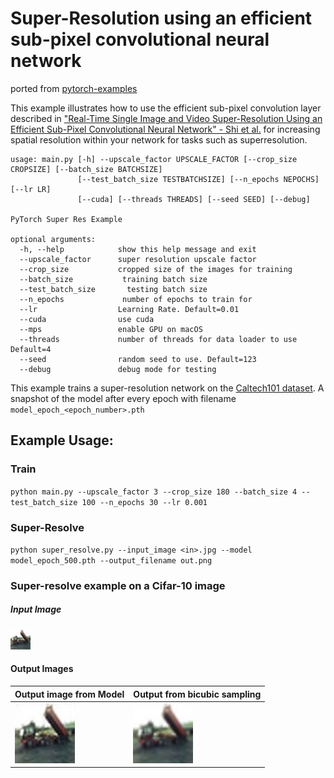 # Super-Resolution using an efficient sub-pixel convolutional neural network

ported from [pytorch-examples](https://github.com/pytorch/examples/tree/main/super_resolution)

This example illustrates how to use the efficient sub-pixel convolution layer described in ["Real-Time Single Image and Video Super-Resolution Using an Efficient Sub-Pixel Convolutional Neural Network" - Shi et al.](https://arxiv.org/abs/1609.05158) for increasing spatial resolution within your network for tasks such as superresolution.

```
usage: main.py [-h] --upscale_factor UPSCALE_FACTOR [--crop_size CROPSIZE] [--batch_size BATCHSIZE]
               [--test_batch_size TESTBATCHSIZE] [--n_epochs NEPOCHS] [--lr LR]
               [--cuda] [--threads THREADS] [--seed SEED] [--debug]

PyTorch Super Res Example

optional arguments:
  -h, --help            show this help message and exit
  --upscale_factor      super resolution upscale factor
  --crop_size           cropped size of the images for training
  --batch_size           training batch size
  --test_batch_size       testing batch size
  --n_epochs             number of epochs to train for
  --lr                  Learning Rate. Default=0.01
  --cuda                use cuda
  --mps                 enable GPU on macOS
  --threads             number of threads for data loader to use Default=4
  --seed                random seed to use. Default=123
  --debug               debug mode for testing
```

This example trains a super-resolution network on the [Caltech101 dataset](https://pytorch.org/vision/main/generated/torchvision.datasets.Caltech101.html). A snapshot of the model after every epoch with filename `model_epoch_<epoch_number>.pth`

## Example Usage:

### Train

`python main.py --upscale_factor 3 --crop_size 180 --batch_size 4 --test_batch_size 100 --n_epochs 30 --lr 0.001`

### Super-Resolve

`python super_resolve.py --input_image <in>.jpg --model model_epoch_500.pth --output_filename out.png`

### Super-resolve example on a Cifar-10 image

##### Input Image
![Cifar input image](./images/input_cifar.png)

#### Output Images
| Output image from Model | Output from bicubic sampling | 
|-------------------------------|------------------------------------|
| ![Cifar output image](./images/out_cifar.png) | ![Cifar output from bicubic sampling](./images/bicubic_image_cifar.png)|


